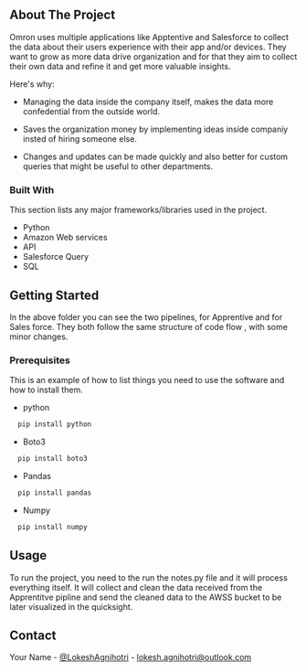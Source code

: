 

## About The Project


Omron uses multiple applications like Apptentive and Salesforce to collect the data about their users experience with their app and/or devices.
They want to grow as more data drive organization and for that they aim to collect their own data and refine it and get more valuable insights. 

Here's why:
* Managing the data inside the company itself, makes the data more confedential from the outside world.

* Saves the organization money by implementing ideas inside companiy insted of hiring someone else.
* Changes and updates can be made quickly and also better for custom queries that might be useful to other departments.




### Built With

This section  lists any major frameworks/libraries used in the project. 

* Python
* Amazon Web services
* API
* Salesforce Query
* SQL





## Getting Started

In the above folder you can see the two pipelines, for Apprentive and for Sales force.
They both follow the same structure of code flow , with some minor changes.
### Prerequisites

This is an example of how to list things you need to use the software and how to install them.
* python
```sh
  pip install python
  ```
* Boto3
```sh
  pip install boto3
  ```
* Pandas
```sh
  pip install pandas
  ```
* Numpy
```sh
  pip install numpy
  ```


  





## Usage

To run the project, you need to the run the notes.py file and it will process everything itself. 
It will collect and clean the data received from the Apprentitve pipline and send the cleaned data to the AWSS bucket to be later visualized in the quicksight.





## Contact

Your Name - [@LokeshAgnihotri](https://www.linkedin.com/in/lokeshagnihotri/) - lokesh.agnihotri@outlook.com



